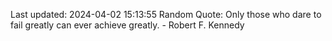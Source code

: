 Last updated: 2024-04-02 15:13:55
Random Quote: Only those who dare to fail greatly can ever achieve greatly. - Robert F. Kennedy